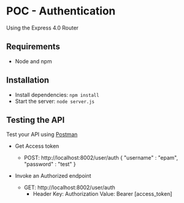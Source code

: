 # POC - Authentication

Using the Express 4.0 Router

## Requirements

- Node and npm

## Installation

- Install dependencies: `npm install`
- Start the server: `node server.js`

## Testing the API
Test your API using [Postman](https://chrome.google.com/webstore/detail/postman-rest-client-packa/fhbjgbiflinjbdggehcddcbncdddomop)
- Get Access token
  - POST: http://localhost:8002/user/auth
    {
        "username" : "epam",
        "password" : "test"
    }

- Invoke an Authorized endpoint
  - GET: http://localhost:8002/user/auth
    - Header
      Key: Authorization
      Value: Bearer [access_token]
